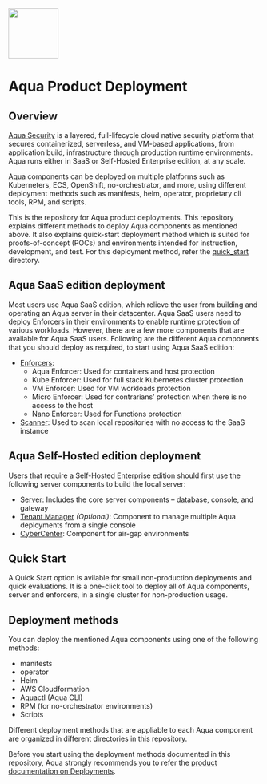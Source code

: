 <img src="https://avatars3.githubusercontent.com/u/12783832?s=200&v=4" height="100" width="100" />

# Aqua Product Deployment

## Overview

[Aqua Security](https://www.aquasec.com/products/aqua-cloud-native-security-platform/) is a layered, full-lifecycle cloud native security platform that secures containerized, serverless, and VM-based applications, from application build, infrastructure through production runtime environments. Aqua runs either in SaaS or Self-Hosted Enterprise edition, at any scale.

 Aqua components can be deployed on multiple platforms such as Kuberneters, ECS, OpenShift, no-orchestrator, and more, using different deployment methods such as manifests, helm, operator, proprietary cli tools, RPM, and scripts.

 This is the repository for Aqua product deployments. This repository explains different methods to deploy Aqua components as mentioned above. It also explains quick-start deployment method which is suited for proofs-of-concept (POCs) and environments intended for instruction, development, and test. For this deployment method, refer the [quick_start](https://github.com/KoppulaRajender/deployments/tree/6.5_dev/quick_start) directory.

## Aqua SaaS edition deployment

Most users use Aqua SaaS edition, which relieve the user from building and operating an Aqua server in their datacenter. Aqua SaaS users need to deploy Enforcers in their environments to enable runtime protection of various workloads. However, there are a few more components that are available for Aqua SaaS users.
Following are the different Aqua components that you should deploy as required, to start using Aqua SaaS edition:
* [Enforcers](https://github.com/KoppulaRajender/deployments/tree/6.5_dev/enforcers):  
  * Aqua Enforcer: Used for containers and host protection
  * Kube Enforcer: Used for full stack Kubernetes cluster protection 
  * VM Enforcer: Used for VM workloads protection
  * Micro Enforcer: Used for contrarians’ protection when there is no access to the host
  * Nano Enforcer: Used for Functions protection
* [Scanner](https://github.com/KoppulaRajender/deployments/tree/6.5_dev/scanner): Used to scan local repositories with no access to the SaaS instance

## Aqua Self-Hosted edition deployment

Users that require a Self-Hosted Enterprise edition should first use the following server components to build the local server:
*  [Server](https://github.com/KoppulaRajender/deployments/tree/6.5_dev/server): Includes the core server components – database, console, and gateway
*  [Tenant Manager](https://github.com/KoppulaRajender/deployments/tree/6.5_dev/tenant_manager) *(Optional)*: Component to manage multiple Aqua deployments from a single console
*  [CyberCenter](https://github.com/KoppulaRajender/deployments/tree/6.5_dev/cyber_center): Component for air-gap environments 

## Quick Start

A Quick Start option is avilable for small non-production deployments and quick evaluations. It is a one-click tool to deploy all of Aqua components, server and enforcers, in a single cluster for non-production usage.

## Deployment methods

You can deploy the mentioned Aqua components using one of the following methods:
* manifests
* operator
* Helm
* AWS Cloudformation
* Aquactl (Aqua CLI)
* RPM (for no-orchestrator environments)
* Scripts

Different deployment methods that are appliable to each Aqua component are organized in different directories in this repository.

Before you start using the deployment methods documented in this repository, Aqua strongly recommends you to refer the [product documentation on Deployments](https://docs.aquasec.com/docs/deployment-overview).
